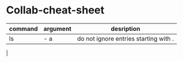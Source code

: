 # Collab-cheat-sheet

|command| argument | desription |
| ---   | :---     | ---        |
| ls    |  - a     | do not ignore entries starting with .
|